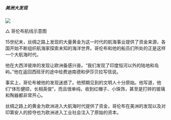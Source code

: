 ##### **美洲大发现**

![](https://s3.bmp.ovh/imgs/2022/08/16/0b5675ebe0519f20.png)

△ 哥伦布航线示意图

15世纪末，丝绸之路上发现的大量黄金为这一时代的航海事业提供了资金来源，各国开始不断组织航海家探索未知的海洋世界。哥伦布和他的船员们所处的正是这样一个大航海时代。

他在大西洋彼岸的发现让欧洲备感兴奋。“我们发现了印度恒河以外的陆地和岛屿。”他在返回西班牙的途中给费迪南德和伊莎贝拉写信说。

事实上，哥伦布被他的发现迷惑了。他预期见到的文明人十分原始。他写道，他们“体形健硕，长相英俊”，而且很单纯，收到红帽子、小珠饰，甚至是打碎的玻璃和陶器都非常开心。

丝绸之路上的黄金为欧洲进入大航海时代提供了资金，哥伦布在美洲的发现以及对印第安人的掠夺也为欧洲进入工业社会注入了原始的资本。